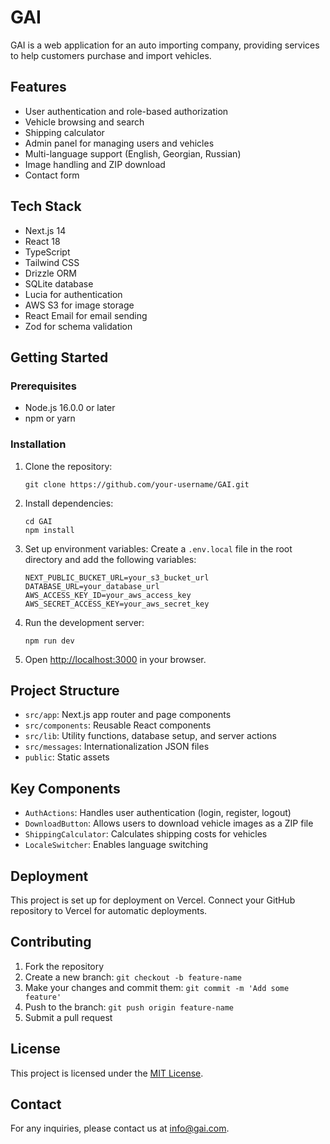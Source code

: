 # GAI

GAI is a web application for an auto importing company, providing services to help customers purchase and import vehicles.

## Features

- User authentication and role-based authorization
- Vehicle browsing and search
- Shipping calculator
- Admin panel for managing users and vehicles
- Multi-language support (English, Georgian, Russian)
- Image handling and ZIP download
- Contact form

## Tech Stack

- Next.js 14
- React 18
- TypeScript
- Tailwind CSS
- Drizzle ORM
- SQLite database
- Lucia for authentication
- AWS S3 for image storage
- React Email for email sending
- Zod for schema validation

## Getting Started

### Prerequisites

- Node.js 16.0.0 or later
- npm or yarn

### Installation

1. Clone the repository:
   ```
   git clone https://github.com/your-username/GAI.git
   ```

2. Install dependencies:
   ```
   cd GAI
   npm install
   ```

3. Set up environment variables:
   Create a `.env.local` file in the root directory and add the following variables:
   ```
   NEXT_PUBLIC_BUCKET_URL=your_s3_bucket_url
   DATABASE_URL=your_database_url
   AWS_ACCESS_KEY_ID=your_aws_access_key
   AWS_SECRET_ACCESS_KEY=your_aws_secret_key
   ```

4. Run the development server:
   ```
   npm run dev
   ```

5. Open [http://localhost:3000](http://localhost:3000) in your browser.

## Project Structure

- `src/app`: Next.js app router and page components
- `src/components`: Reusable React components
- `src/lib`: Utility functions, database setup, and server actions
- `src/messages`: Internationalization JSON files
- `public`: Static assets

## Key Components

- `AuthActions`: Handles user authentication (login, register, logout)
- `DownloadButton`: Allows users to download vehicle images as a ZIP file
- `ShippingCalculator`: Calculates shipping costs for vehicles
- `LocaleSwitcher`: Enables language switching

## Deployment

This project is set up for deployment on Vercel. Connect your GitHub repository to Vercel for automatic deployments.

## Contributing

1. Fork the repository
2. Create a new branch: `git checkout -b feature-name`
3. Make your changes and commit them: `git commit -m 'Add some feature'`
4. Push to the branch: `git push origin feature-name`
5. Submit a pull request

## License

This project is licensed under the [MIT License](LICENSE).

## Contact

For any inquiries, please contact us at info@gai.com.
